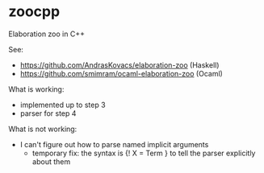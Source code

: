 # zoocpp
Elaboration zoo in C++

See:
- https://github.com/AndrasKovacs/elaboration-zoo (Haskell)
- https://github.com/smimram/ocaml-elaboration-zoo (Ocaml)

What is working:
- implemented up to step 3
- parser for step 4

What is not working:
- I can't figure out how to parse named implicit arguments
    - temporary fix: the syntax is {! X = Term } to tell the parser explicitly about them
